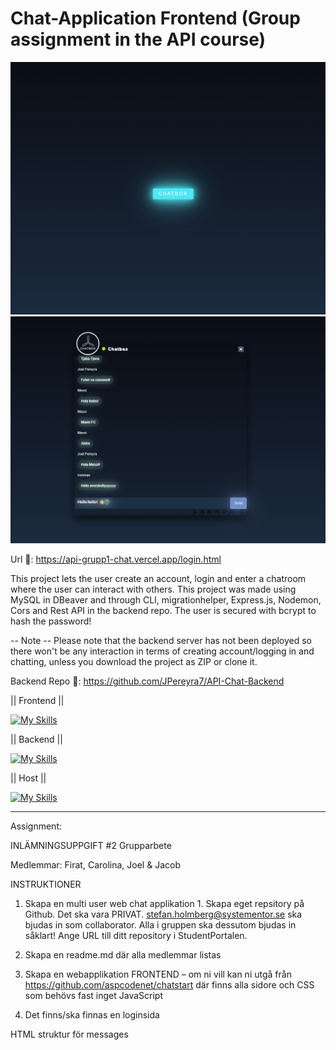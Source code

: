# Chat-Application Frontend (Group assignment in the API course)

![alt](https://github.com/JPereyra7/API-Grupp1-Chat/blob/main/src/images/login.png?raw=true)
![alt](https://github.com/JPereyra7/API-Grupp1-Chat/blob/main/src/images/chat.png?raw=true)

Url 🔗: https://api-grupp1-chat.vercel.app/login.html

This project lets the user create an account, login and enter a chatroom where the user can interact with others. This project was made using MySQL in DBeaver and through CLI, migrationhelper, Express.js, Nodemon, Cors and Rest API in the backend repo. The user is secured with bcrypt to hash the password!

-- Note --
Please note that the backend server has not been deployed so there won't be any interaction in terms of creating account/logging in and chatting, unless you download the project as ZIP or clone it.

Backend Repo 🔗: https://github.com/JPereyra7/API-Chat-Backend

|| Frontend ||

[![My Skills](https://skillicons.dev/icons?i=js,html,css,vscode)](https://skillicons.dev)

|| Backend ||

[![My Skills](https://skillicons.dev/icons?i=js,nodejs,express,mysql,sequelize,powershell,bash,npm,git)](https://skillicons.dev)

|| Host ||

[![My Skills](https://skillicons.dev/icons?i=vercel)](https://skillicons.dev)

------------------------------------------------------------------------------------------------

Assignment:

INLÄMNINGSUPPGIFT #2 Grupparbete

Medlemmar: Firat, Carolina, Joel & Jacob

INSTRUKTIONER

1. Skapa en multi user web chat applikation 1. Skapa eget repsitory på Github. Det ska vara PRIVAT. stefan.holmberg@systementor.se ska bjudas in som collaborator. Alla i gruppen ska dessutom bjudas in såklart! Ange URL till ditt repository i StudentPortalen.

2. Skapa en readme.md där alla medlemmar listas

3. Skapa en webapplikation FRONTEND – om ni vill kan ni utgå från https://github.com/aspcodenet/chatstart där finns alla sidore och CSS som behövs fast inget JavaScript

4. Det finns/ska finnas en loginsida

HTML struktur för messages
